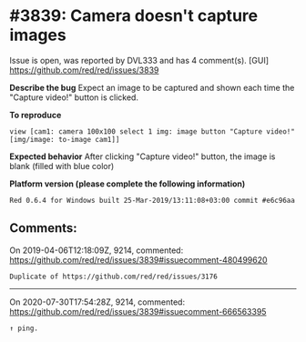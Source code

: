 
#3839: Camera doesn't capture images
================================================================================
Issue is open, was reported by DVL333 and has 4 comment(s).
[GUI]
<https://github.com/red/red/issues/3839>

**Describe the bug**
Expect an image to be captured and shown each time the "Capture video!" button is clicked.

**To reproduce**
```
view [cam1: camera 100x100 select 1 img: image button "Capture video!" [img/image: to-image cam1]]
```
**Expected behavior**
After clicking "Capture video!" button, the image is blank (filled with blue color)

**Platform version (please complete the following information)**
```
Red 0.6.4 for Windows built 25-Mar-2019/13:11:08+03:00 commit #e6c96aa
```



Comments:
--------------------------------------------------------------------------------

On 2019-04-06T12:18:09Z, 9214, commented:
<https://github.com/red/red/issues/3839#issuecomment-480499620>

    Duplicate of https://github.com/red/red/issues/3176

--------------------------------------------------------------------------------

On 2020-07-30T17:54:28Z, 9214, commented:
<https://github.com/red/red/issues/3839#issuecomment-666563395>

    ↑ ping.

